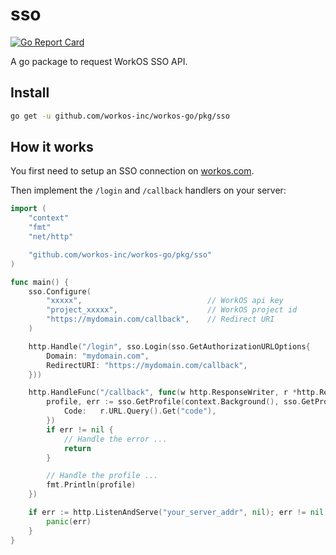 # sso

[![Go Report Card](https://img.shields.io/badge/dev-reference-007d9c?logo=go&logoColor=white&style=flat)](https://pkg.go.dev/github.com/workos-inc/workos-go/pkg/sso)

A go package to request WorkOS SSO API.

## Install

```sh
go get -u github.com/workos-inc/workos-go/pkg/sso
```

## How it works

You first need to setup an SSO connection on [workos.com](https://dashboard.workos.com/sso/connections).

Then implement the `/login` and `/callback` handlers on your server:

```go
import (
    "context"
    "fmt"
    "net/http"

    "github.com/workos-inc/workos-go/pkg/sso"
)

func main() {
    sso.Configure(
        "xxxxx",                            // WorkOS api key
        "project_xxxxx",                    // WorkOS project id
        "https://mydomain.com/callback",    // Redirect URI
    )

    http.Handle("/login", sso.Login(sso.GetAuthorizationURLOptions{
        Domain: "mydomain.com",
        RedirectURI: "https://mydomain.com/callback",
    }))

    http.HandleFunc("/callback", func(w http.ResponseWriter, r *http.Request) {
        profile, err := sso.GetProfile(context.Background(), sso.GetProfileOptions{
            Code:   r.URL.Query().Get("code"),
        })
        if err != nil {
            // Handle the error ...
            return
        }

        // Handle the profile ...
        fmt.Println(profile)
    })

    if err := http.ListenAndServe("your_server_addr", nil); err != nil {
        panic(err)
    }
}
```
